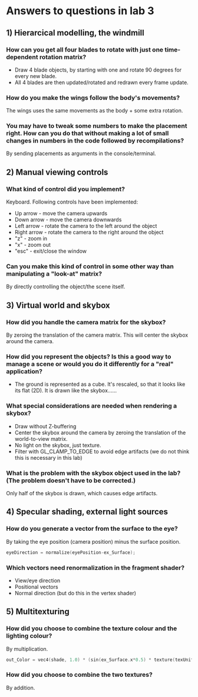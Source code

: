 # Answers to questions in lab 3

## 1) Hierarcical modelling, the windmill

### How can you get all four blades to rotate with just one time-dependent rotation matrix?
- Draw 4 blade objects, by starting with one and rotate 90 degrees for every new blade.
- All 4 blades are then updated/rotated and redrawn every frame update.

### How do you make the wings follow the body's movements?
The wings uses the same movements as the body + some extra rotation.

### You may have to tweak some numbers to make the placement right. How can you do that without making a lot of small changes in numbers in the code followed by recompilations?
By sending placements as arguments in the console/terminal.

## 2) Manual viewing controls

### What kind of control did you implement?
Keyboard. Following controls have been implemented:
 - Up arrow - move the camera upwards
 - Down arrow - move the camera downwards
 - Left arrow - rotate the camera to the left around the object
 - Right arrow - rotate the camera to the right around the object
 - "z" - zoom in
 - "x" - zoom out
 - "esc" - exit/close the window

### Can you make this kind of control in some other way than manipulating a "look-at" matrix?
By directly controlling the object/the scene itself.

## 3) Virtual world and skybox

### How did you handle the camera matrix for the skybox?
By zeroing the translation of the camera matrix.
This will center the skybox around the camera.

### How did you represent the objects? Is this a good way to manage a scene or would you do it differently for a "real" application?
- The ground is represented as a cube. It's rescaled, so that it looks like its flat (2D).
It is drawn like the skybox......

### What special considerations are needed when rendering a skybox?
- Draw without Z-buffering
- Center the skybox around the camera by zeroing the translation of the world-to-view
  matrix.
- No light on the skybox, just texture.
- Filter with GL_CLAMP_TO_EDGE to avoid edge artifacts (we do not think this is necessary in this lab)

### What is the problem with the skybox object used in the lab? (The problem doesn't have to be corrected.)
Only half of the skybox is drawn, which causes edge artifacts.

## 4) Specular shading, external light sources

### How do you generate a vector from the surface to the eye?
By taking the eye position (camera position) minus the surface position.

```c
eyeDirection = normalize(eyePosition-ex_Surface);
```

### Which vectors need renormalization in the fragment shader?
- View/eye direction
- Positional vectors
- Normal direction (but do this in the vertex shader)

## 5) Multitexturing

### How did you choose to combine the texture colour and the lighting colour?
By multiplication.

```c
out_Color = vec4(shade, 1.0) * (sin(ex_Surface.x*0.5) * texture(texUnit2, ex_Tex_Coord) + (1-sin(ex_Surface.x*0.5)) * texture(texUnit, ex_Tex_Coord));
```

### How did you choose to combine the two textures?
By addition. 
